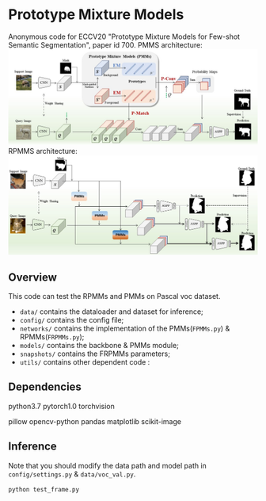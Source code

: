 # Prototype Mixture Models
Anonymous code for ECCV20 "Prototype Mixture Models for Few-shot Semantic Segmentation", paper id 700.
PMMS architecture:
![](img/PMMs.jpg)
RPMMS architecture:
![](img/RPMMs.jpg)

## Overview
This code can test the RPMMs and PMMs on Pascal voc dataset.
- `data/` contains the dataloader and dataset for inference;
- `config/` contains the config file;
- `networks/` contains the implementation of the PMMs(`FPMMs.py`) & RPMMs(`FRPMMs.py`);
- `models/` contains the backbone & PMMs module;
- `snapshots/` contains the FRPMMs parameters;
- `utils/` contains other dependent code :

## Dependencies
python3.7
pytorch1.0
torchvision

pillow
opencv-python
pandas
matplotlib
scikit-image

## Inference
Note that you should modify the data path and model path in `config/settings.py` & `data/voc_val.py`.
```
python test_frame.py
```
